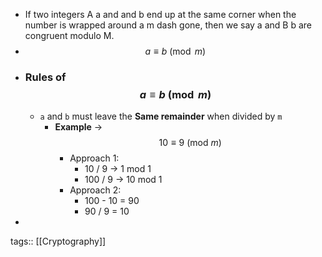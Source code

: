 - If two integers A a and and b end up at the same corner when the number is wrapped around a m dash gone, then we say a and B b are congruent modulo M.
- $$a \equiv b \pmod{m}$$
- ### Rules of $$a \equiv b \pmod{m}$$
	- `a` and `b` must leave the **Same remainder** when divided by `m`
		- **Example** -> $$10 \equiv 9 \: (\text{mod } m)$$
			- Approach 1:
				- 10 / 9 -> 1 mod 1
				- 100 / 9 -> 10 mod 1
			- Approach 2:
				- 100 - 10 = 90
				- 90 / 9 = 10
-
tags:: [[Cryptography]]
